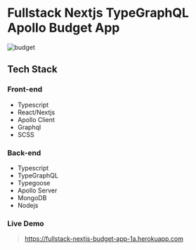 # Fullstack Nextjs TypeGraphQL Apollo Budget App

![budget](https://user-images.githubusercontent.com/84205265/147385915-ca0fc537-c570-4704-8e9a-66b12f3d6787.png)

## Tech Stack

### Front-end

- Typescript
- React/Nextjs
- Apollo Client
- Graphql
- SCSS

### Back-end

- Typescript
- TypeGraphQL
- Typegoose
- Apollo Server
- MongoDB
- Nodejs

### Live Demo

> https://fullstack-nextjs-budget-app-1a.herokuapp.com
